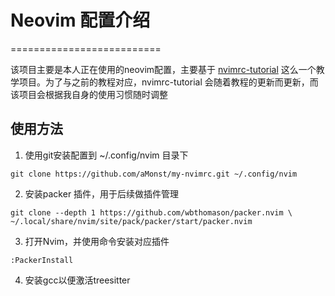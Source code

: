 # Neovim 配置介绍
==========================

该项目主要是本人正在使用的neovim配置，主要基于 [nvimrc-tutorial](https://github.com/aMonst/nvimrc-tutorial) 这么一个教学项目。为了与之前的教程对应，nvimrc-tutorial 会随着教程的更新而更新，而该项目会根据我自身的使用习惯随时调整

## 使用方法

1. 使用git安装配置到 ~/.config/nvim 目录下
```shell
git clone https://github.com/aMonst/my-nvimrc.git ~/.config/nvim
```

2. 安装packer 插件，用于后续做插件管理
```shell
git clone --depth 1 https://github.com/wbthomason/packer.nvim \
~/.local/share/nvim/site/pack/packer/start/packer.nvim
```

3. 打开Nvim，并使用命令安装对应插件
```shell
:PackerInstall
```

4. 安装gcc以便激活treesitter
